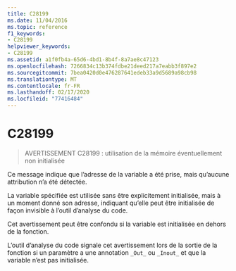 ```yaml
---
title: C28199
ms.date: 11/04/2016
ms.topic: reference
f1_keywords:
- C28199
helpviewer_keywords:
- C28199
ms.assetid: a1f0fb4a-65d6-4bd1-8b4f-8a7ae8c47123
ms.openlocfilehash: 7266834c13b374fdbe21deed217a7eabb3f897e2
ms.sourcegitcommit: 7bea0420d0e476287641edeb33a9d5689a98cb98
ms.translationtype: MT
ms.contentlocale: fr-FR
ms.lasthandoff: 02/17/2020
ms.locfileid: "77416484"
---
```

# <a name="c28199"></a>C28199

> AVERTISSEMENT C28199 : utilisation de la mémoire éventuellement non initialisée

Ce message indique que l’adresse de la variable a été prise, mais qu’aucune attribution n’a été détectée.

La variable spécifiée est utilisée sans être explicitement initialisée, mais à un moment donné son adresse, indiquant qu’elle peut être initialisée de façon invisible à l’outil d’analyse du code.

Cet avertissement peut être confondu si la variable est initialisée en dehors de la fonction.

L’outil d’analyse du code signale cet avertissement lors de la sortie de la fonction si un paramètre a une annotation `_Out_` ou `_Inout_` et que la variable n’est pas initialisée.
